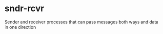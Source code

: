 # sndr-rcvr
Sender and receiver processes that can pass messages both ways and data in one direction
